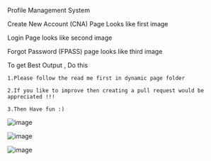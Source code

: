 Profile Management System

Create New Account (CNA) Page Looks like first image

Login Page looks like second image

Forgot Password (FPASS) page looks like third image

To get Best Output  , Do this


    
    
    1.Please follow the read me first in dynamic page folder    

    2.If you like to improve then creating a pull request would be appreciated !!!
    
    3.Then Have fun :)

![image](https://user-images.githubusercontent.com/76228369/137631716-b611e8af-ec89-4974-9d06-d90ac0685a4a.png)

![image](https://user-images.githubusercontent.com/76228369/135720103-eee44dfe-b276-4c01-b667-8e9b6a4b748d.png)

![image](https://user-images.githubusercontent.com/76228369/137632061-5f47241f-ea8c-47a0-a038-9db43cc9ca33.png)
